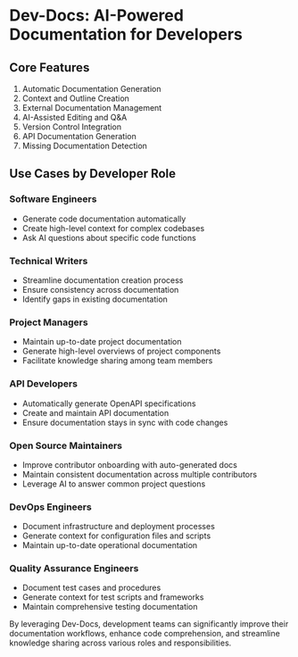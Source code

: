 

  # Dev-Docs: AI-Powered Documentation for Developers

## Core Features

1. Automatic Documentation Generation
2. Context and Outline Creation
3. External Documentation Management
4. AI-Assisted Editing and Q&A
5. Version Control Integration
6. API Documentation Generation
7. Missing Documentation Detection

## Use Cases by Developer Role

### Software Engineers
- Generate code documentation automatically
- Create high-level context for complex codebases
- Ask AI questions about specific code functions

### Technical Writers
- Streamline documentation creation process
- Ensure consistency across documentation
- Identify gaps in existing documentation

### Project Managers
- Maintain up-to-date project documentation
- Generate high-level overviews of project components
- Facilitate knowledge sharing among team members

### API Developers
- Automatically generate OpenAPI specifications
- Create and maintain API documentation
- Ensure documentation stays in sync with code changes

### Open Source Maintainers
- Improve contributor onboarding with auto-generated docs
- Maintain consistent documentation across multiple contributors
- Leverage AI to answer common project questions

### DevOps Engineers
- Document infrastructure and deployment processes
- Generate context for configuration files and scripts
- Maintain up-to-date operational documentation

### Quality Assurance Engineers
- Document test cases and procedures
- Generate context for test scripts and frameworks
- Maintain comprehensive testing documentation

By leveraging Dev-Docs, development teams can significantly improve their documentation workflows, enhance code comprehension, and streamline knowledge sharing across various roles and responsibilities.

  
